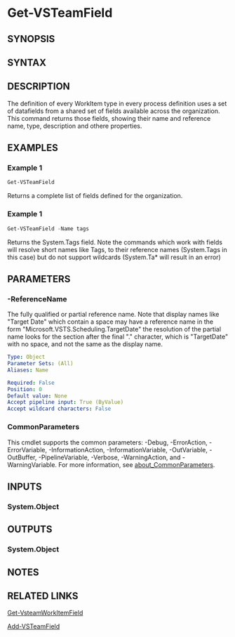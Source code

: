 <!-- #include "./common/header.md" -->

# Get-VSTeamField

## SYNOPSIS

<!-- #include "./synopsis/Get-VSTeamField.md -->

## SYNTAX

## DESCRIPTION
The definition of every WorkItem type in every process definition uses a set of datafields from a shared set of fields available across the organization. This command returns those fields, showing their name and reference name, type, description and othere properties.  

## EXAMPLES

### Example 1
```powershell
Get-VSTeamField
```

Returns a complete list of fields defined for the organization. 

### Example 1
```powershell
Get-VSTeamField -Name tags
```

Returns the System.Tags field. Note the commands which work with fields will resolve short names like Tags, to their reference names (System.Tags in this case) but do not support wildcards (System.Ta* will result in an error)


## PARAMETERS

### -ReferenceName
The fully qualified or partial reference name. Note that display names like "Target Date" which contain a space may have a reference name in the form "Microsoft.VSTS.Scheduling.TargetDate" the resolution of the partial name looks for the section after the final "." character, which is "TargetDate" with no space, and not the same as the display name. 

```yaml
Type: Object
Parameter Sets: (All)
Aliases: Name

Required: False
Position: 0
Default value: None
Accept pipeline input: True (ByValue)
Accept wildcard characters: False
```

### CommonParameters
This cmdlet supports the common parameters: -Debug, -ErrorAction, -ErrorVariable, -InformationAction, -InformationVariable, -OutVariable, -OutBuffer, -PipelineVariable, -Verbose, -WarningAction, and -WarningVariable. For more information, see [about_CommonParameters](http://go.microsoft.com/fwlink/?LinkID=113216).

## INPUTS

### System.Object

## OUTPUTS

### System.Object
## NOTES

## RELATED LINKS
[Get-VsteamWorkItemField](Get-VsteamWorkItemField.md)

[Add-VSTeamField](Add-VSTeamField.md)
